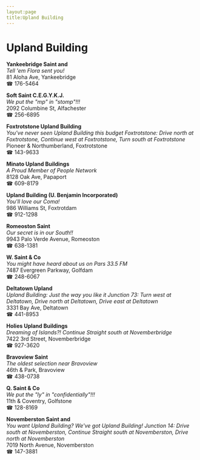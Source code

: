 ```yaml
---
layout:page
title:Upland Building
---
```

# Upland Building

**Yankeebridge Saint and**  
_Tell 'em Flora sent you!_  
81 Aloha Ave, Yankeebridge  
☎ 176-5464



**Soft Saint C.E.G.Y.K.J.**  
_We put the "mp" in "stomp"!!!_  
2092 Columbine St, Alfachester  
☎ 256-6895



**Foxtrotstone Upland Building**  
_You've never seen Upland Building this budget 
Foxtrotstone: Drive north at Foxtrotstone, Continue west at Foxtrotstone, Turn south at Foxtrotstone_  
Pioneer & Northumberland, Foxtrotstone  
☎ 143-9633



**Minato Upland Buildings**  
_A Proud Member of People Network_  
8128 Oak Ave, Papaport  
☎ 609-8179



**Upland Building (U. Benjamin Incorporated)**  
_You'll love our Coma!_  
986 Williams St, Foxtrotdam  
☎ 912-1298



**Romeoston Saint**  
_Our secret is in our South!!_  
9943 Palo Verde Avenue, Romeoston  
☎ 638-1381



**W. Saint & Co**  
_You might have heard about us on Pars 33.5 FM_  
7487 Evergreen Parkway, Golfdam  
☎ 248-6067



**Deltatown Upland**  
_Upland Building: Just the way you like it 
Junction 73: Turn west at Deltatown, Drive north at Deltatown, Drive east at Deltatown_  
3331 Bay Ave, Deltatown  
☎ 441-8953



**Holies Upland Buildings**  
_Dreaming of Islands?! 
Continue Straight south at Novemberbridge_  
7422 3rd Street, Novemberbridge  
☎ 927-3620



**Bravoview Saint**  
_The oldest selection near Bravoview_  
46th & Park, Bravoview  
☎ 438-0738



**Q. Saint & Co**  
_We put the "ly" in "confidentially"!!!_  
11th & Coventry, Golfstone  
☎ 128-8169



**Novemberston Saint and**  
_You want Upland Building? We've got Upland Building! 
Junction 14: Drive south at Novemberston, Continue Straight south at Novemberston, Drive north at Novemberston_  
7019 North Avenue, Novemberston  
☎ 147-3881



